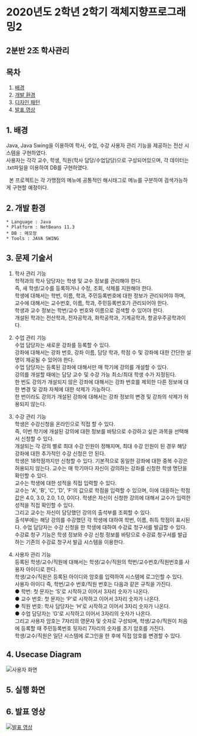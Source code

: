 # 2020년도 2학년 2학기 객체지향프로그래밍2
<h2 align=left>2분반 2조 학사관리 </h2>

## 목차

1. [배경](#1-배경)
2. [개발 환경](#2-개발-환경)
3. [디자인 패턴](#3-디자인-패턴)
4. [발표 영상](#4-발표-영상)

## 1. 배경

Java, Java Swing을 이용하여 학사, 수업, 수강 사용자 관리 기능을 제공하는 전산 시스템을 구현하였다.</br>
사용자는 각각 교수, 학생, 직원(학사 담당/수업담당)으로 구성되어있으며, 각 데이터는 .txt파일을 이용하여 DB를 구현하였다.</br>

&nbsp; 본 프로젝트는 각 가맹점의 메뉴에 공통적인 해시태그로 메뉴를 구분하여 검색가능하게 구현할 예정이다.

## 2. 개발 환경

```
* Language : Java
* Platform : NetBeans 11.3
* DB : 메모장
* Tools : JAVA SWING
```

## 3. 문제 기술서

1) 학사 관리 기능</br>
 학적과의 학사 담당자는 학생 및 교수 정보를 관리해야 한다.</br> 즉, 새 학생/교수를 등록하거나 수정, 조회, 삭제를 지원해야 한다.</br> 학생에 대해서는 학번, 이름, 학과, 주민등록번호에 대한 정보가 관리되어야 하며, 교수에 대해서는 교수번호, 이름, 학과, 주민등록번호가 관리되어야 한다.</br> 학생과 교수 정보는 학번/교수 번호와 이름으로 검색할 수 있어야 한다.</br> 개설된 학과는 전산학과, 전자공학과, 화학공학과, 기계공학과, 항공우주공학과이다.

2) 수업 관리 기능</br>
 수업 담당자는 새로운 강좌를 등록할 수 있다.</br> 강좌에 대해서는 강좌 번호, 강좌 이름, 담당 학과, 학점 수 및 강좌에 대한 간단한 설명이 제공될 수 있어야 한다.</br> 수업 담당자는 등록된 강좌에 대해서만 매 학기에 강의를 개설할 수 있다.</br> 강의를 개설할 때에는 담당 교수 및 수강 가능 최소/최대 학생 수가 지정된다.</br> 한 번도 강의가 개설되지 않은 강좌에 대해서는 강좌 번호를 제외한 다른 정보에 대한 변경 및 강좌 자체에 대한 삭제가 가능하다.</br> 한 번이라도 강의가 개설된 강좌에 대해서는 강좌 정보의 변경 및 강좌의 삭제가 허용되지 않는다.

3) 수강 관리 기능</br>
 학생은 수강신청을 온라인으로 직접 할 수 있다.</br> 즉, 이번 학기에 개설된 강의에 대한 정보를 바탕으로 수강하고 싶은 과목을 선택해서 신청할 수 있다.</br> 개설되는 각 강의 별로 최대 수강 인원이 정해지며, 최대 수강 인원이 된 경우 해당 강좌에 대한 추가적인 수강 신청은 안 된다.</br> 학생은 18학점까지만 신청할 수 있다. 기본적으로 동일한 강좌에 대한 중복 수강은 허용되지 않는다.
   교수는 매 학기마다 자신이 강의하는 강좌를 신청한 학생 명단을 확인할 수 있다.</br> 교수는 학생에 대한 성적을 직접 입력할 수 있다.</br> 교수는 ‘A', 'B', 'C', 'D', 'F'의 값으로 학점을 입력할 수 있으며, 이에 대응하는 학점 값은 4.0, 3.0, 2.0, 1.0, 0이다.
   학생은 자신이 신청한 강의에 대해서 교수가 입력한 성적을 직접 확인할 수 있다.</br> 그리고 교수는 자신이 담당했던 강의의 출석부를 조회할 수 있다.</br> 출석부에는 해당 강의를 수강했던 각 학생에 대하여 학번, 이름, 취득 학점이 표시된다.
   수업 담당자는 수강 신청을 한 학생에 대하여 수강료 청구서를 발급할 수 있다.</br> 수강료 청구 기능은 학생 정보와 수강 신청 정보를 바탕으로 수강료 청구서를 발급하는 기존의 수강료 청구서 발급 시스템을 이용한다.

4) 사용자 관리 기능</br>
 등록된 학생/교수/직원에 대해서는 학생/교수/직원의 학번/교수번호/직원번호를 사용자 아이디로 한다.</br> 학생/교수/직원은 등록된 아이디와 암호를 입력하여 시스템에 로그인할 수 있다.</br> 사용자 아이디 즉, 학번/교수 번호/직원 번호는 다음과 같은 규칙을 가진다.</br>
● 학번: 첫 문자는 ‘S'로 시작하고 이어서 3자리 숫자가 나온다.</br>
● 교수 번호: 첫 문자는 ‘P'로 시작하고 이어서 3자리 숫자가 나온다.</br>
● 직원 번호: 학사 담당자는 ‘H'로 시작하고 이어서 3자리 숫자가 나온다.</br> 
● 수업 담당자는 ’G'로 시작하고 이어서 3자리의 숫자가 나온다.</br>
그리고 사용자 암호는 7자리의 영문자 및 숫자로 구성되며, 학생/교수/직원이 처음에 등록할 때 주민등록번호 뒷자리 7자리의 숫자를 초기 암호를 가진다.</br> 학생/교수/직원은 일단 시스템에 로그인을 한 후에 직접 암호를 변경할 수 있다.</br>

## 4. Usecase Diagram

![사용자 화면](image/uml.)<br/>

## 5. 실행 화면



## 6. 발표 영상

[![발표 영상](https://img.youtube.com/vi/QrEoeOa9b2c/0.jpg)](https://www.youtube.com/watch?v=QrEoeOa9b2c)

